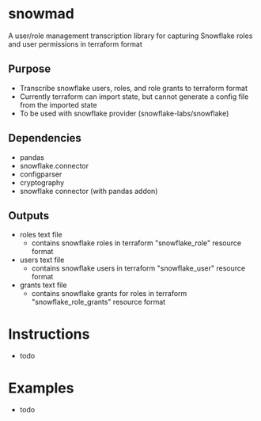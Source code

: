 # snowmad
A user/role management transcription library for capturing Snowflake roles and user permissions in terraform format

## Purpose
- Transcribe snowflake users, roles, and role grants to terraform format
- Currently terraform can import state, but cannot generate a config file from the imported state
- To be used with snowflake provider (snowflake-labs/snowflake)

## Dependencies
- pandas
- snowflake.connector 
- configparser
- cryptography
- snowflake connector (with pandas addon)

## Outputs
- roles text file
    - contains snowflake roles in terraform "snowflake_role" resource format
- users text file
    - contains snowflake users in terraform "snowflake_user" resource format
- grants text file
    - contains snowflake grants for roles in terraform "snowflake_role_grants" resource format


# Instructions
- todo


# Examples
- todo